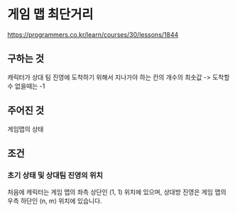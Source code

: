 # 게임 맵 최단거리
https://programmers.co.kr/learn/courses/30/lessons/1844
## 구하는 것
캐릭터가 상대 팀 진영에 도착하기 위해서 지나가야 하는 칸의 개수의 최솟값 -> 도착할 수 없을때는 -1
## 주어진 것
게임맵의 상태
## 조건
### 초기 상태 및 상대팀 진영의 위치
처음에 캐릭터는 게임 맵의 좌측 상단인 (1, 1) 위치에 있으며, 상대방 진영은 게임 맵의 우측 하단인 (n, m) 위치에 있습니다.
